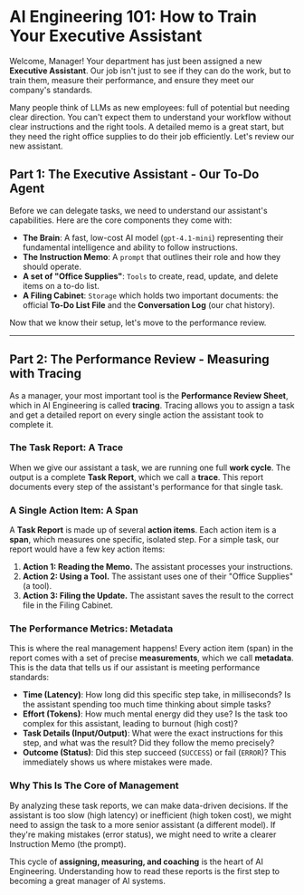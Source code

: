 # AI Engineering 101: How to Train Your Executive Assistant

Welcome, Manager! Your department has just been assigned a new **Executive Assistant**. Our job isn't just to see if they can do the work, but to train them, measure their performance, and ensure they meet our company's standards.

Many people think of LLMs as new employees: full of potential but needing clear direction. You can't expect them to understand your workflow without clear instructions and the right tools. A detailed memo is a great start, but they need the right office supplies to do their job efficiently. Let's review our new assistant.

## Part 1: The Executive Assistant - Our To-Do Agent

Before we can delegate tasks, we need to understand our assistant's capabilities. Here are the core components they come with:
*   **The Brain**: A fast, low-cost AI model (`gpt-4.1-mini`) representing their fundamental intelligence and ability to follow instructions.
*   **The Instruction Memo**: A `prompt` that outlines their role and how they should operate.
*   **A set of "Office Supplies"**: `Tools` to create, read, update, and delete items on a to-do list.
*   **A Filing Cabinet**: `Storage` which holds two important documents: the official **To-Do List File** and the **Conversation Log** (our chat history).

Now that we know their setup, let's move to the performance review.

---

## Part 2: The Performance Review - Measuring with Tracing

As a manager, your most important tool is the **Performance Review Sheet**, which in AI Engineering is called **tracing**. Tracing allows you to assign a task and get a detailed report on every single action the assistant took to complete it.

### The Task Report: A Trace

When we give our assistant a task, we are running one full **work cycle**. The output is a complete **Task Report**, which we call a **trace**. This report documents every step of the assistant's performance for that single task.

### A Single Action Item: A Span

A **Task Report** is made up of several **action items**. Each action item is a **span**, which measures one specific, isolated step. For a simple task, our report would have a few key action items:
1.  **Action 1: Reading the Memo.** The assistant processes your instructions.
2.  **Action 2: Using a Tool.** The assistant uses one of their "Office Supplies" (a tool).
3.  **Action 3: Filing the Update.** The assistant saves the result to the correct file in the Filing Cabinet.

### The Performance Metrics: Metadata

This is where the real management happens! Every action item (span) in the report comes with a set of precise **measurements**, which we call **metadata**. This is the data that tells us if our assistant is meeting performance standards:
*   **Time (Latency)**: How long did this specific step take, in milliseconds? Is the assistant spending too much time thinking about simple tasks?
*   **Effort (Tokens)**: How much mental energy did they use? Is the task too complex for this assistant, leading to burnout (high cost)?
*   **Task Details (Input/Output)**: What were the exact instructions for this step, and what was the result? Did they follow the memo precisely?
*   **Outcome (Status)**: Did this step succeed (`SUCCESS`) or fail (`ERROR`)? This immediately shows us where mistakes were made.

### Why This Is The Core of Management

By analyzing these task reports, we can make data-driven decisions. If the assistant is too slow (high latency) or inefficient (high token cost), we might need to assign the task to a more senior assistant (a different model). If they're making mistakes (error status), we might need to write a clearer Instruction Memo (the prompt).

This cycle of **assigning, measuring, and coaching** is the heart of AI Engineering. Understanding how to read these reports is the first step to becoming a great manager of AI systems.